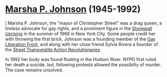 # [Marsha P. Johnson](https://en.wikipedia.org/wiki/Marsha_P._Johnson) (1945-1992)

[!](https://www.advocate.com/media-library/gay-liberation-activist-marsha-p-johnson-1982-pride-march-lgbt-greenwich-village-christopher-street-7th-avenue.jpg?id=50335144&width=980&quality=85)
Marsha P. Johnson, the "mayor of Christopher Street" was a drag queen, a tireless advocate for gay rights, and a prominent figure in the [Stonewall Uprising](https://en.wikipedia.org/wiki/Stonewall_riots) in the summer of 1969 in New York City. Some people credit her with throwing the first brick. Johnson was a founding member of the [Gay Liberation Front](https://en.wikipedia.org/wiki/Gay_Liberation_Front), and along with her close friend Sylvia Rivera a founder of the [Street Tnansvestite Action Revolutionaries](https://en.wikipedia.org/wiki/Street_Transvestite_Action_Revolutionaries).

In 1992 her body was found floating in the Hudson River. NYPD first ruled her death a suicide, but, following protests allowed the possibilty of murder. The case remains unsolved.
